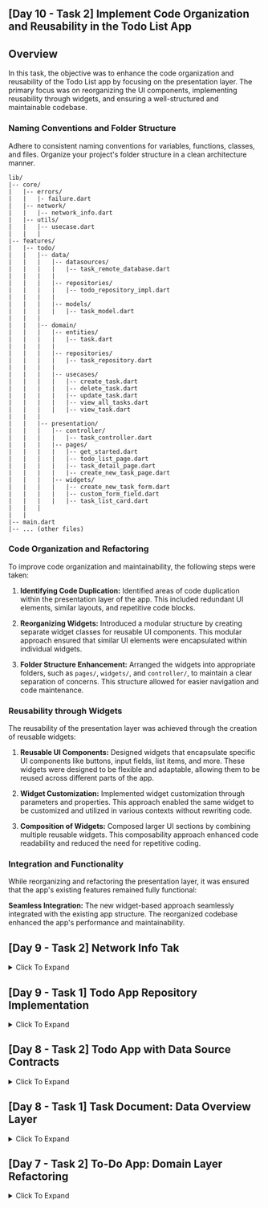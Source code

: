 ## [Day 10 - Task 2] Implement Code Organization and Reusability in the Todo List App

## Overview

In this task, the objective was to enhance the code organization and reusability of the Todo List app by focusing on the presentation layer. The primary focus was on reorganizing the UI components, implementing reusability through widgets, and ensuring a well-structured and maintainable codebase.



### Naming Conventions and Folder Structure

Adhere to consistent naming conventions for variables, functions, classes, and files. Organize your project's folder structure in a clean architecture manner.
```
lib/
|-- core/
|   |-- errors/
|   |   |- failure.dart
|   |-- network/
|   |   |-- network_info.dart
|   |-- utils/
|   |   |-- usecase.dart
|   |   |
|-- features/
|   |-- todo/
|   |   |-- data/
|   |   |   |-- datasources/
|   |   |   |   |-- task_remote_database.dart
|   |   |   |
|   |   |   |-- repositories/
|   |   |   |   |-- todo_repository_impl.dart
|   |   |   |
|   |   |   |-- models/
|   |   |   |   |-- task_model.dart
|   |   |
|   |   |-- domain/
|   |   |   |-- entities/
|   |   |   |   |-- task.dart
|   |   |   |
|   |   |   |-- repositories/
|   |   |   |   |-- task_repository.dart
|   |   |   |
|   |   |   |-- usecases/
|   |   |   |   |-- create_task.dart
|   |   |   |   |-- delete_task.dart
|   |   |   |   |-- update_task.dart
|   |   |   |   |-- view_all_tasks.dart
|   |   |   |   |-- view_task.dart
|   |   |
|   |   |-- presentation/
|   |   |   |-- controller/
|   |   |   |   |-- task_controller.dart
|   |   |   |-- pages/
|   |   |   |   |-- get_started.dart
|   |   |   |   |-- todo_list_page.dart
|   |   |   |   |-- task_detail_page.dart
|   |   |   |   |-- create_new_task_page.dart
|   |   |   |-- widgets/
|   |   |   |   |-- create_new_task_form.dart
|   |   |   |   |-- custom_form_field.dart
|   |   |   |   |-- task_list_card.dart
|   |   |
|   |
|-- main.dart
|-- ... (other files)

```
### Code Organization and Refactoring

To improve code organization and maintainability, the following steps were taken:

1. **Identifying Code Duplication:** Identified areas of code duplication within the presentation layer of the app. This included redundant UI elements, similar layouts, and repetitive code blocks.

2. **Reorganizing Widgets:** Introduced a modular structure by creating separate widget classes for reusable UI components. This modular approach ensured that similar UI elements were encapsulated within individual widgets.

3. **Folder Structure Enhancement:** Arranged the widgets into appropriate folders, such as `pages/`, `widgets/`, and `controller/`, to maintain a clear separation of concerns. This structure allowed for easier navigation and code maintenance.

### Reusability through Widgets

The reusability of the presentation layer was achieved through the creation of reusable widgets:

1. **Reusable UI Components:** Designed widgets that encapsulate specific UI components like buttons, input fields, list items, and more. These widgets were designed to be flexible and adaptable, allowing them to be reused across different parts of the app.

2. **Widget Customization:** Implemented widget customization through parameters and properties. This approach enabled the same widget to be customized and utilized in various contexts without rewriting code.

3. **Composition of Widgets:** Composed larger UI sections by combining multiple reusable widgets. This composability approach enhanced code readability and reduced the need for repetitive coding.

### Integration and Functionality

While reorganizing and refactoring the presentation layer, it was ensured that the app's existing features remained fully functional:

**Seamless Integration:** The new widget-based approach seamlessly integrated with the existing app structure. The reorganized codebase enhanced the app's performance and maintainability.


## [Day 9 - Task 2] Network Info Tak

<details>
<summary>Click To Expand</summary>
## Overview

This repository contains the implementation of a NetworkInfo class and its integration into the TODO mobile app. The app is designed to manage tasks, including adding, updating, and deleting items from the TODO list. The NetworkInfo class enhances the app's functionality by determining the presence or absence of a network connection, providing a more robust task management experience.

## Features and Enhancements

### NetworkInfo Class

The `NetworkInfo` class has been implemented to determine the network connectivity status. It abstracts the process of checking for an active network connection and provides a unified way to access this information throughout the app.

```dart
abstract class NetworkInfo {
  Future<bool> get isConnected;
}
```

### NetworkInfoImpl Class

The `NetworkInfoImpl` class implements the `NetworkInfo` interface and uses the `InternetConnectionChecker` package to check for network connectivity. This class is responsible for determining whether the device is connected to the internet.

```dart
class NetworkInfoImpl implements NetworkInfo {
  final InternetConnectionChecker connectionChecker;

  NetworkInfoImpl(this.connectionChecker);

  @override
  Future<bool> get isConnected => connectionChecker.hasConnection;
}
```

### Repository Integration

The `NetworkInfo` instance is injected into the repository to enable network-aware operations. The repository can now utilize the `NetworkInfo` instance to check for network connectivity before proceeding with network-dependent operations.

```dart
class TaskRepositoryImpl implements TaskRepository {
  final NetworkInfo networkInfo;
  final TaskRemoteDatabase remoteDatabase;

  TaskRepositoryImpl({
    required this.networkInfo,
    required this.remoteDatabase,
  });

  @override
  Future<Either<Failure, Task>> createTask(Task task) async {
    if (await networkInfo.isConnected) {
      try {
        final result = await remoteDatabase.createTask(task);
        return Right(result);
      } catch (e) {
        return Left(Failure("Oops, we couldn't add this task"));
      }
    } else {
      return Left(Failure("No internet connection available"));
    }
  }
  
  // Other repository methods follow a similar pattern
}
```
</details>

## [Day 9 - Task 1] Todo App Repository Implementation 
<details>
<summary>Click To Expand</summary>
## Overview
This task involved implementing repository functionality for a Todo app using Flutter. The primary objective was to set up a basic structure for the repository, implement logic based on the repository contracts from the domain layer, and integrate repository dependencies, including local and remote data sources.

## Task Description
The task required the following key steps:

Implement a TaskRepository interface based on the defined contract from the domain layer.
Create the TaskRepositoryImpl class, which implements the TaskRepository interface.
Integrate repository dependencies, including TaskRemoteDatabase for remote data interaction.
Implementation
TaskRepository Interface
The TaskRepository interface was defined as per the contract provided in the domain layer. It included methods such as createTask, updateTask, deleteTask, completeTask, getTask, and getAllTasks.

## TaskRepositoryImpl Implementation
The TaskRepositoryImpl class was created to implement the repository functionality. It accepted an instance of TaskRemoteDatabase as a dependency and utilized it to interact with the remote data source.

For each repository method, appropriate try-catch blocks were implemented to handle potential failures and return appropriate responses using Dartz.Either<Failure, T>. This ensured proper error handling and a clear separation of concerns.

## Code Structure
The codebase was organized following best practices for clean architecture and modularity. The relevant files were organized within the respective folders:

features/todo/data/repositories for repository implementation.
features/todo/data/datasource for remote data source (TaskRemoteDatabase).
core/errors for error handling (Failure class).

### Snippets of Code
```dart
class TaskRepositoryImpl implements TaskRepository {
  final TaskRemoteDatabase remoteDatabase;

  TaskRepositoryImpl({
    required this.remoteDatabase,
  });

  @override
  Future<Dartz.Either<Failure, Task>> createTask(Task task) async {
    try {
      final result = await remoteDatabase.createTask(task);
      return Dartz.Right(result);
    } catch (e) {
      return Dartz.Left(Failure("Oops, we couldn't add this task"));
    }
  }

  // other repository methods...
}
```
</details>

## [Day 8 - Task 2] Todo App with Data Source Contracts

<details>
<summary>Click To Expand</summary>
  
In this task, the Todo app was extended to include data source contracts, repository dependencies, and a basic repository structure. The focus was on implementing a clear separation between data sources and the repository layer, following the principles discussed in the learning material.

## Contract and Repository Implementation

A contract was defined to outline the methods that a repository must fulfill. This contract ensures consistency and a clear API for the repository's interactions with data sources. Below is an example of the contract, as seen in the `task_repository.dart` file:

```dart
abstract class TaskRepository {
  Future<Either<Failure, Task>> createTask(Task task);
  Future<Either<Failure, Task>> editTask(Task task);
  Future<Either<Failure, Task>> deleteTask(Task task);
  Future<Either<Failure, Task>> completeTask(Task task);
  Future<Either<Failure, Task>> getTask(String id);
  Future<Either<Failure, List<Task>>> getAllTasks();
}
```

### Interfaces and Abstract Classes

Interfaces or abstract classes were introduced to represent repository dependencies. These abstractions provide a clear contract for different data sources, such as remote and local sources. By implementing these interfaces, the app ensures that data sources follow a consistent structure.

### Basic Repository Structure

The basic structure of the repository was established following the contract-defined methods. This structure acts as an intermediary between the domain layer and the data sources. The repository handles data retrieval, modification, and other operations while adhering to the contract.
</details>

## [Day 8 - Task 1] Task Document: Data Overview Layer
<details>
<summary>Click To Expand</summary>
## Unit Tests for Task Entity

In this task, unit tests were implemented to ensure the correctness of the `Task` entity. The entity contains attributes such as `id`, `title`, `description`, `deadline`, and `status`. The tests validate the behavior of the `Task` entity constructor and its attributes.

```dart
test('Task entity should be correctly initialized', () {
  final task = Task(
    id: '1',
    title: 'Test Task',
    description: 'This is a test task',
    deadline: '2023-08-10',
    status: false,
  );

  expect(task.id, '1');
  expect(task.title, 'Test Task');
  expect(task.description, 'This is a test task');
  expect(task.deadline, '2023-08-10');
  expect(task.status, false);
});
```

## Unit Tests for ViewAllTasksUseCase

In this task, unit tests were written for the `ViewAllTasksUseCase` class. The use case is responsible for retrieving a list of all tasks. The tests ensure that the use case interacts correctly with the repository and returns the expected result.

```dart
test('ViewAllTasksUseCase should return a list of tasks', () async {
  final mockRepository = MockTodoRepository(); // Create a mock repository
  final useCase = ViewAllTasksUseCase(repository: mockRepository);

  when(mockRepository.getAllTasks())
      .thenAnswer((_) async => Right([Task(id: '1', title: 'Task 1')]));

  final result = await useCase(); // Call the use case

  expect(result, isA<Right>());
  expect(result.getOrElse(() => []), [Task(id: '1', title: 'Task 1')]);
});
```

## Implement Models

In this task, models were implemented in the `features/todo/data/models` directory. The `TaskModel` class mirrors the `Task` entity and includes conversion logic to and from JSON using `fromJson` and `toJson` methods. Unit tests were written to ensure the correctness of the `TaskModel` class.

```dart
class TaskModel {
  final String id;
  final String title;
  final String description;
  final String deadline;
  final bool status;

  TaskModel({
    required this.id,
    required this.title,
    required this.description,
    required this.deadline,
    this.status = false,
  });

  factory TaskModel.fromJson(Map<String, dynamic> json) {
    return TaskModel(
      id: json['id'],
      title: json['title'],
      description: json['description'],
      deadline: json['deadline'],
      status: json['status'] ?? false,
    );
  }

  Map<String, dynamic> toJson() {
    return {
      'id': id,
      'title': title,
      'description': description,
      'deadline': deadline,
      'status': status,
    };
  }
}
```
</details>


## [Day 7 - Task 2] To-Do App: Domain Layer Refactoring
<details>
<summary>Click To Expand</summary>
  
In this task, I have successfully completed the domain layer refactoring for the To-Do App. The goal of this task was to implement entities and use cases to enable the functionality of viewing all tasks, viewing a specific task, and creating a new task.

## Updates Made

### Entities

I created an entity class named `Task` that represents a single to-do task. Each task includes the following attributes:
- id: The unique identifier of the task.
- title: The title of the task.
- description: The description of the task.
- dueDate: The deadline for the task.

```dart
class Task {
  final String id;
  final String title;
  final String description;
  final String dueDate;
  final bool status;

  Task({
    required this.id,
    required this.title,
    required this.description,
    required this.dueDate,
    this.status = false,
  });
}
```

### Use Cases

I implemented the following use cases using callable classes:

#### View All Tasks

I created a use case class named `ViewAllTasksUseCase` that interacts with the domain layer to retrieve a list of all tasks. This use case follows the callable class principles and interacts with the repository to fetch tasks.

```dart
class ViewAllTasksUseCase implements UseCase<List<Task>, NoParams> {
  final TaskRepository repository;

  ViewAllTasksUseCase({
    required this.repository,
  });

  @override
  Future<Dartz.Either<Failure, List<Task>>> call(NoParams params) async {
    return await repository.getAllTasks();
  }
}
```

#### View Specific Task

I implemented the `ViewTaskUseCase` use case class to retrieve a specific task using its id. This use case accepts a parameter indicating the id of the task to be retrieved and fetches the task from the repository.

```dart
class ViewTaskUseCase implements UseCase<Task, String> {
  final TaskRepository repository;

  ViewTaskUseCase({
    required this.repository,
  });

  @override
  Future<Dartz.Either<Failure, Task>> call(String id) async {
    return await repository.getTask(id);
  }
}
```

#### Create New Task

I implemented the `CreateTaskUseCase` use case class to add a new task to the list of tasks. This use case accepts a `Task` object as a parameter, representing the new task to be created. It adds the new task to the repository.

```dart
class CreateTaskUseCase implements UseCase<Task, Params<Task>> {
  final TaskRepository repository;

  CreateTaskUseCase({
    required this.repository,
  });

  @override
  Future<Dartz.Either<Failure, Task>> call(Params<Task> params) async {
    return await repository.createTask(params.data);
  }
}
```
</details>
